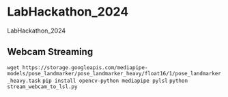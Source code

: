 # LabHackathon_2024
LabHackathon_2024


## Webcam Streaming
`wget https://storage.googleapis.com/mediapipe-models/pose_landmarker/pose_landmarker_heavy/float16/1/pose_landmarker_heavy.task`
`pip install opencv-python mediapipe pylsl`
`python stream_webcam_to_lsl.py`
